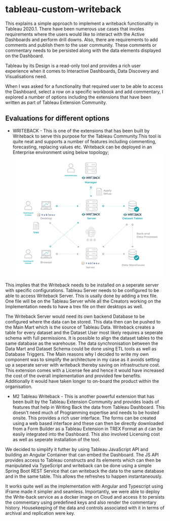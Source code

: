 # tableau-custom-writeback
This explains a simple approach to implement a writeback functionality in Tableau 2020.1.
There have been numerous use cases that involes requirements where the users would like to interact with the Active Dashboards and perform drill downs.
Also, there are requirements to add comments and publish them to the user community.
These comments or commentary needs to be persisted along with the data elements displayed on the Dashboard.

Tableau by its Design is a read-only tool and provides a rich user experience when it comes to Interactive Dashboards, Data Discovery and Visualisations need.

When I was asked for a functionality that required user to be able to access the Dashboard, select a row on a specific workbook and add commentary, I explored a number of options including the extensions that have been written as part of Tableau Extension Community.

## Evaluations for different options
* WRITEBACK - This is one of the extensions that has been built by Writeback to serve this purpose for the Tableau Community.This tool is quite neat and supports a number of features including commenting, forecasting, replacing values etc.
 Writeback can be deployed in an Enterprise environment using below topology;
 ![alt text for screen readers](./Writeback.png)
 
 This implies that the Writeback needs to be installed on a seperate server with specific configurations. Tableau Server needs to be configured to be able to access Writeback Server. This is usally done by adding a trex file. One file will be on the Tableau Server while all the Creators working on the Implementation needs to have a trex file on their desktops as well.
 
 The Writeback Server would need its own backend Database to be configured where the data can be stored. This data then can be pushed to the Main Mart which is the source of Tableau Data.
Writeback creates a table for every dataset and the Dataset User most likely requires a seperate schema with full permissions. It is possible to align the dataset tables to the same database as the warehouse.
The data synchronisation between the Data Mart and Dataset Schema could be done using ETL tools as well as Database Triggers.
The Main reasons why I decided to write my own component was to simplify the architecture in my case as it avoids setting up a seperate server with writeback thereby saving on infrastructure cost. This extension comes with a License fee and hence it would have increased the cost of the overall implementation and provided few benefits.
Additionally it would have taken longer to on-board the product within the organisation.

* M2 Tableau Writeback - This is another powerful extension that has been built by the Tableau Extension Community and provides loads of features that help in Writing Back the data from Tableau Dashboard. This doesn't need much of Programming expertise and needs to be hosted onsite. This provides a rich user interface. The forms can be created using a web based interface and these can then be directly downloaded from a Form Builder as a Tableau Extension in TREX Format an d can be easily integrated into the Dashboard.
This also involved Licensing cost as well as seperate installation of the tool.

We decided to simplify it futher by using Tableau JavaScript API and building an Angular Container that can embed the Dashboard. The JS API provides access to Tableau constructs and its elements which can then be manipulated via TypeScript and writeback can be done using a simple Spring Boot REST Service that can writeback the data to the same database and in the same table. This allows the refreshes to happen instantaneously.

It works quite well as the implementation with Angular and Typescript using iFrame made it simpler and seamless. Importantly, we were able to deploy the Write-back service as a docker image on Cloud and access it to persists the commentary using predefined keys and also render the commentary history.
Housekeeping of the data and controls associated with it in terms of archival and replication were key.







 
